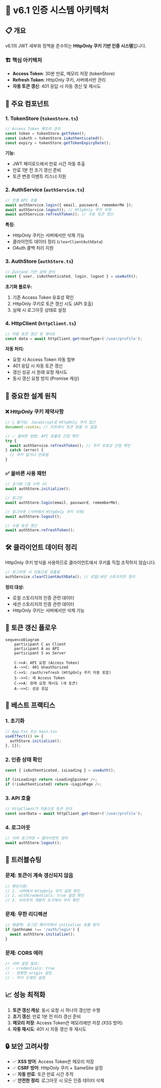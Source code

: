 # 🔐 v6.1 인증 시스템 아키텍처

## 📋 개요

v6.1의 JWT 세부화 정책을 준수하는 **HttpOnly 쿠키 기반 인증 시스템**입니다.

### 🏗️ 핵심 아키텍처

- **Access Token**: 30분 만료, 메모리 저장 (tokenStore)
- **Refresh Token**: HttpOnly 쿠키, 서버에서만 관리
- **자동 토큰 갱신**: 401 응답 시 자동 갱신 및 재시도

## 🔧 주요 컴포넌트

### 1. TokenStore (`tokenStore.ts`)
```typescript
// Access Token 메모리 관리
const token = tokenStore.getToken();
const isAuth = tokenStore.isAuthenticated();
const expiry = tokenStore.getTokenExpiryDate();
```

**기능:**
- JWT 페이로드에서 만료 시간 자동 추출
- 만료 1분 전 조기 갱신 준비
- 토큰 변경 이벤트 리스너 지원

### 2. AuthService (`authService.ts`)
```typescript
// 인증 API 호출
await authService.login({ email, password, rememberMe });
await authService.logout(); // HttpOnly 쿠키 삭제
await authService.refreshToken(); // 수동 토큰 갱신
```

**특징:**
- HttpOnly 쿠키는 서버에서만 삭제 가능
- 클라이언트 데이터 정리 (`clearClientAuthData`)
- OAuth 콜백 처리 지원

### 3. AuthStore (`authStore.ts`)
```typescript
// Zustand 기반 상태 관리
const { user, isAuthenticated, login, logout } = useAuth();
```

**초기화 플로우:**
1. 기존 Access Token 유효성 확인
2. HttpOnly 쿠키로 토큰 갱신 시도 (API 호출)
3. 실패 시 로그아웃 상태로 설정

### 4. HttpClient (`httpClient.ts`)
```typescript
// 자동 토큰 갱신 및 재시도
const data = await httpClient.get<UserType>('/user/profile');
```

**자동 처리:**
- 요청 시 Access Token 자동 첨부
- 401 응답 시 자동 토큰 갱신
- 갱신 성공 시 원래 요청 재시도
- 동시 갱신 요청 방지 (Promise 캐싱)

## 🚨 중요한 설계 원칙

### ❌ HttpOnly 쿠키 제약사항

```typescript
// 🚫 불가능: JavaScript로 HttpOnly 쿠키 접근
document.cookie; // 리프레시 토큰 읽을 수 없음

// ✅ 올바른 방법: API 호출로 간접 확인
try {
  await authService.refreshToken(); // 쿠키 유효성 간접 확인
} catch (error) {
  // 쿠키 없거나 만료됨
}
```

### ✅ 올바른 사용 패턴

```typescript
// 초기화 (앱 시작 시)
await authStore.initialize();

// 로그인
await authStore.login(email, password, rememberMe);

// 로그아웃 (서버에서 HttpOnly 쿠키 삭제)
await authStore.logout();

// 수동 토큰 갱신
await authStore.refreshToken();
```

## 🛠️ 클라이언트 데이터 정리

HttpOnly 쿠키 방식을 사용하므로 클라이언트에서 쿠키를 직접 조작하지 않습니다.

```typescript
// 로그아웃 시 자동으로 호출됨
authService.clearClientAuthData(); // 로컬/세션 스토리지만 정리
```

**정리 대상:**
- 로컬 스토리지의 인증 관련 데이터
- 세션 스토리지의 인증 관련 데이터
- HttpOnly 쿠키는 서버에서만 삭제 가능

## 🔄 토큰 갱신 플로우

```mermaid
sequenceDiagram
    participant C as Client
    participant A as API
    participant S as Server

    C->>A: API 요청 (Access Token)
    A-->>C: 401 Unauthorized
    C->>S: /auth/refresh (HttpOnly 쿠키 자동 포함)
    S-->>C: 새 Access Token
    C->>A: 원래 요청 재시도 (새 토큰)
    A-->>C: 성공 응답
```

## 🎯 베스트 프랙티스

### 1. 초기화
```typescript
// App.tsx 또는 main.tsx
useEffect(() => {
  authStore.initialize();
}, []);
```

### 2. 인증 상태 확인
```typescript
const { isAuthenticated, isLoading } = useAuth();

if (isLoading) return <LoadingSpinner />;
if (!isAuthenticated) return <LoginPage />;
```

### 3. API 호출
```typescript
// httpClient가 자동으로 토큰 관리
const userData = await httpClient.get<User>('/user/profile');
```

### 4. 로그아웃
```typescript
// 서버 로그아웃 + 클라이언트 정리
await authStore.logout();
```

## 🐛 트러블슈팅

### 문제: 토큰이 계속 갱신되지 않음
```typescript
// 확인사항:
// 1. 서버에서 HttpOnly 쿠키 설정 확인
// 2. withCredentials: true 설정 확인
// 3. 브라우저 개발자 도구에서 쿠키 확인
```

### 문제: 무한 리디렉션
```typescript
// 해결책: 로그인 페이지에서 initialize 호출 방지
if (pathname !== '/auth/login') {
  await authStore.initialize();
}
```

### 문제: CORS 에러
```typescript
// 서버 설정 필요:
// - credentials: true
// - 정확한 origin 설정
// - 쿠키 도메인 설정
```

## 📈 성능 최적화

1. **토큰 갱신 캐싱**: 동시 요청 시 하나의 갱신만 수행
2. **조기 갱신**: 만료 1분 전 미리 갱신 준비
3. **메모리 저장**: Access Token은 메모리에만 저장 (XSS 방어)
4. **자동 재시도**: 401 시 자동 갱신 후 재시도

## 🔒 보안 고려사항

- ✅ **XSS 방어**: Access Token은 메모리 저장
- ✅ **CSRF 방어**: HttpOnly 쿠키 + SameSite 설정  
- ✅ **자동 만료**: 토큰 만료 시간 추적
- ✅ **안전한 정리**: 로그아웃 시 모든 인증 데이터 삭제 